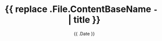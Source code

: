 ---
date: '{{ .Date }}'
draft: true
title: '{{ replace .File.ContentBaseName `-` ` ` | title }}'
params:
    author: "Your name"
---